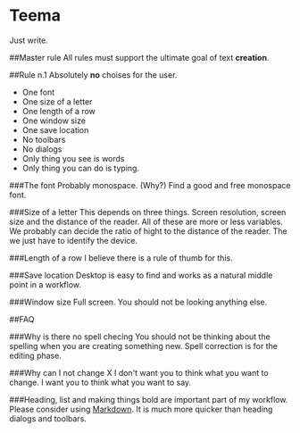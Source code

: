 # Teema
Just write.

##Master rule
All rules must support the ultimate goal of text **creation**.

##Rule n.1
Absolutely **no** choises for the user.

- One font
- One size of a letter
- One length of a row
- One window size
- One save location
- No toolbars
- No dialogs
- Only thing you see is words
- Only thing you can do is typing.

###The font
Probably monospace. (Why?) Find a good and free monospace font.

###Size of a letter
This depends on three things. Screen resolution, screen size and the distance of the reader. All of these are more or less variables. We probably can decide the ratio of hight to the distance of the reader. The we just have to identify the device.

###Length of a row
I believe there is a rule of thumb for this.

###Save location
Desktop is easy to find and works as a natural middle point in a workflow.

###Window size
Full screen. You should not be looking anything else.

##FAQ

###Why is there no spell checing
You should not be thinking about the spelling when you are creating something new. Spell correction is for the editing phase.

###Why can I not change X
I don't want you to think what you want to change. I want you to think what you want to say.

###Heading, list and making things bold are important part of my workflow.
Please consider using [Markdown](https://daringfireball.net/projects/markdown/). It is much more quicker than heading dialogs and toolbars.
